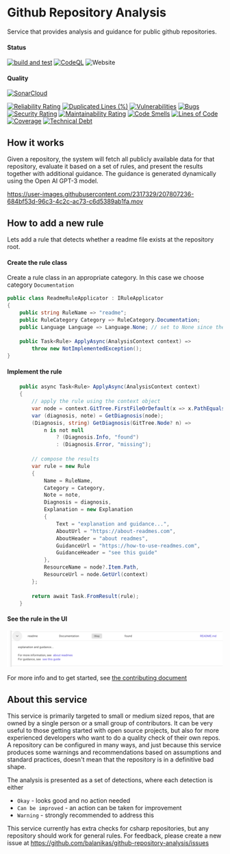 # Github Repository Analysis
Service that provides analysis and guidance for public github repositories. 

#### Status
[![build and test](https://github.com/balanikas/github-repository-analysis/actions/workflows/deploy.yml/badge.svg)](https://github.com/balanikas/github-repository-analysis/actions/workflows/deploy.yml)
[![CodeQL](https://github.com/balanikas/github-repository-analysis/actions/workflows/codeql.yml/badge.svg)](https://github.com/balanikas/github-repository-analysis/actions/workflows/codeql.yml)
![Website](https://img.shields.io/website?down_message=offline&label=service&up_message=online&url=https%3A%2F%2Fgithubrepositoryanalysis.com%2F)

#### Quality
[![SonarCloud](https://sonarcloud.io/images/project_badges/sonarcloud-white.svg)](https://sonarcloud.io/summary/new_code?id=balanikas_github-repository-analysis)

[![Reliability Rating](https://sonarcloud.io/api/project_badges/measure?project=balanikas_github-repository-analysis&metric=reliability_rating)](https://sonarcloud.io/summary/new_code?id=balanikas_github-repository-analysis)
[![Duplicated Lines (%)](https://sonarcloud.io/api/project_badges/measure?project=balanikas_github-repository-analysis&metric=duplicated_lines_density)](https://sonarcloud.io/summary/new_code?id=balanikas_github-repository-analysis)
[![Vulnerabilities](https://sonarcloud.io/api/project_badges/measure?project=balanikas_github-repository-analysis&metric=vulnerabilities)](https://sonarcloud.io/summary/new_code?id=balanikas_github-repository-analysis)
[![Bugs](https://sonarcloud.io/api/project_badges/measure?project=balanikas_github-repository-analysis&metric=bugs)](https://sonarcloud.io/summary/new_code?id=balanikas_github-repository-analysis)
[![Security Rating](https://sonarcloud.io/api/project_badges/measure?project=balanikas_github-repository-analysis&metric=security_rating)](https://sonarcloud.io/summary/new_code?id=balanikas_github-repository-analysis)
[![Maintainability Rating](https://sonarcloud.io/api/project_badges/measure?project=balanikas_github-repository-analysis&metric=sqale_rating)](https://sonarcloud.io/summary/new_code?id=balanikas_github-repository-analysis)
[![Code Smells](https://sonarcloud.io/api/project_badges/measure?project=balanikas_github-repository-analysis&metric=code_smells)](https://sonarcloud.io/summary/new_code?id=balanikas_github-repository-analysis)
[![Lines of Code](https://sonarcloud.io/api/project_badges/measure?project=balanikas_github-repository-analysis&metric=ncloc)](https://sonarcloud.io/summary/new_code?id=balanikas_github-repository-analysis)
[![Coverage](https://sonarcloud.io/api/project_badges/measure?project=balanikas_github-repository-analysis&metric=coverage)](https://sonarcloud.io/summary/new_code?id=balanikas_github-repository-analysis)
[![Technical Debt](https://sonarcloud.io/api/project_badges/measure?project=balanikas_github-repository-analysis&metric=sqale_index)](https://sonarcloud.io/summary/new_code?id=balanikas_github-repository-analysis)

## How it works
Given a repository, the system will fetch all publicly available data for that repository,
evaluate it based on a set of rules, and present the results together with additional guidance.
The guidance is generated dynamically using the Open AI GPT-3 model.

https://user-images.githubusercontent.com/2317329/207807236-684bf53d-96c3-4c2c-ac73-c6d5389ab1fa.mov

## How to add a new rule
Lets add a rule that detects whether a readme file exists at the repository root.

#### Create the rule class
Create a rule class in an appropriate category. In this case we choose category `Documentation`
```csharp
public class ReadmeRuleApplicator : IRuleApplicator
{
    public string RuleName => "readme";
    public RuleCategory Category => RuleCategory.Documentation;
    public Language Language => Language.None; // set to None since the rule is language agnostic

    public Task<Rule> ApplyAsync(AnalysisContext context) =>
        throw new NotImplementedException();
}
```
#### Implement the rule
```csharp
    public async Task<Rule> ApplyAsync(AnalysisContext context)
    {
        // apply the rule using the context object
        var node = context.GitTree.FirstFileOrDefault(x => x.PathEquals("readme.md"));
        var (diagnosis, note) = GetDiagnosis(node);
        (Diagnosis, string) GetDiagnosis(GitTree.Node? n) =>
            n is not null
                ? (Diagnosis.Info, "found")
                : (Diagnosis.Error, "missing");
        
        // compose the results
        var rule = new Rule
        {
            Name = RuleName,
            Category = Category,
            Note = note,
            Diagnosis = diagnosis,
            Explanation = new Explanation
            {
                Text = "explanation and guidance...",
                AboutUrl = "https://about-readmes.com",
                AboutHeader = "about readmes",
                GuidanceUrl = "https://how-to-use-readmes.com",
                GuidanceHeader = "see this guide"
            },
            ResourceName = node?.Item.Path, 
            ResourceUrl = node.GetUrl(context)
        };

        return await Task.FromResult(rule);
    }
```

#### See the rule in the UI
![custom rule](customrule.png)


For more info and to get started, see [the contributing document](CONTRIBUTING.md)

## About this service
This service is primarily targeted to small or medium sized repos,
that are owned by a single person or a small group of contributors.
It can be very useful to those getting started with open source projects, but also
for more experienced developers who want to do a quality check of their own repos.
A repository can be configured in many ways, and just because this service produces some warnings 
and recommendations based on assumptions and standard practices, doesn't mean that the repository
is in a definitive bad shape. 

The analysis is presented as a set of detections, where each detection is either
- `Okay` - looks good and no action needed 
- `Can be improved` - an action can be taken for improvement
- `Warning` - strongly recommended to address this

This service currently has extra checks for csharp repositories, but any repository should work for general rules.
For feedback, please create a new issue at https://github.com/balanikas/github-repository-analysis/issues
